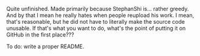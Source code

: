 Quite unfinished. Made primarily because StephanShi is... rather greedy. And by that I mean he really hates when people reupload his work. I mean, that's reasonable, but he did not have to literally make the source code unusable. If that's what you want to do, what's the point of putting it on GitHub in the first place???

To do: write a proper README.
